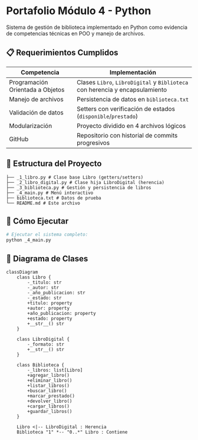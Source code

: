 # Portafolio Módulo 4 - Python

Sistema de gestión de biblioteca implementado en Python como evidencia de competencias técnicas en POO y manejo de archivos.

## 📋 Requerimientos Cumplidos

| Competencia          | Implementación                                                                 |
|----------------------|-------------------------------------------------------------------------------|
| Programación Orientada a Objetos | Clases `Libro`, `LibroDigital` y `Biblioteca` con herencia y encapsulamiento |
| Manejo de archivos   | Persistencia de datos en `biblioteca.txt`                                    |
| Validación de datos  | Setters con verificación de estados (`disponible`/`prestado`)                |
| Modularización       | Proyecto dividido en 4 archivos lógicos                                      |
| GitHub               | Repositorio con historial de commits progresivos                             |

## 📁 Estructura del Proyecto
```EV-PortafolioM4/
├── _1_libro.py # Clase base Libro (getters/setters)
├── _2_libro_digital.py # Clase hija LibroDigital (herencia)
├── _3_biblioteca.py # Gestión y persistencia de libros
├── _4_main.py # Menú interactivo
├── biblioteca.txt # Datos de prueba
└── README.md # Este archivo
```
## 🚀 Cómo Ejecutar
```bash
# Ejecutar el sistema completo:
python _4_main.py
```

## 📐 Diagrama de Clases

```mermaid
classDiagram
    class Libro {
        -_titulo: str
        -_autor: str
        -_año_publicacion: str
        -_estado: str
        +titulo: property
        +autor: property
        +año_publicacion: property
        +estado: property
        +__str__() str
    }

    class LibroDigital {
        -_formato: str
        +__str__() str
    }

    class Biblioteca {
        -_libros: list[Libro]
        +agregar_libro()
        +eliminar_libro()
        +listar_libros()
        +buscar_libro()
        +marcar_prestado()
        +devolver_libro()
        +cargar_libros()
        +guardar_libros()
    }

    Libro <|-- LibroDigital : Herencia
    Biblioteca "1" *-- "0..*" Libro : Contiene
